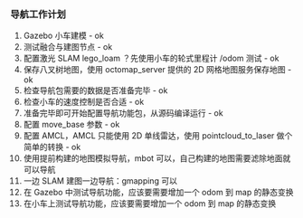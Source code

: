 ### 导航工作计划

1. Gazebo 小车建模 - ok
2. 测试融合与建图节点 - ok
3. 配置激光 SLAM lego_loam ？先使用小车的轮式里程计 /odom 测试 - ok
4. 保存八叉树地图，使用 octomap_server 提供的 2D 网格地图服务保存地图 - ok
5. 检查导航包需要的数据是否准备完毕 - ok
6. 检查小车的速度控制是否合适 - ok
7. 准备完毕即可开始配置导航功能包，从源码编译运行 - ok
8. 配置 move_base 参数 - ok
9. 配置 AMCL，AMCL 只能使用 2D 单线雷达，使用 pointcloud_to_laser 做个简单的转换 - ok
10. 使用提前构建的地图模拟导航，mbot 可以，自己构建的地图需要滤除地面就可以导航
11. 一边 SLAM 建图一边导航：gmapping 可以
12. 在 Gazebo 中测试导航功能，应该要需要增加一个 odom 到 map 的静态变换
13. 在小车上测试导航功能，应该要需要增加一个 odom 到 map 的静态变换